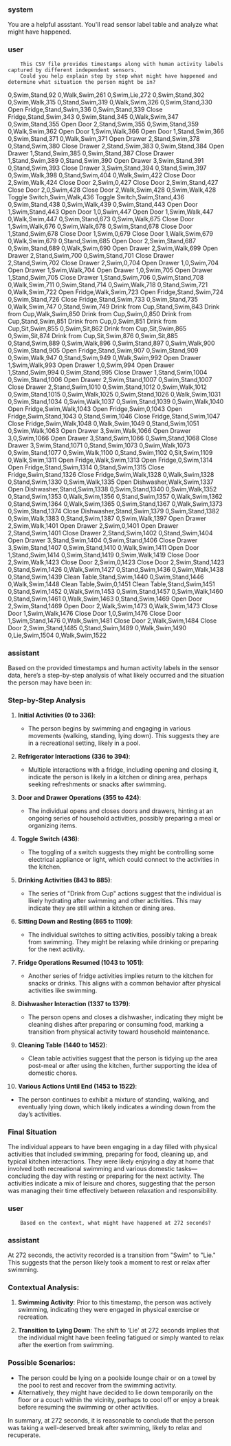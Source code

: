 ### system
You are a helpful assstant. You'll read sensor label table and analyze what might have happened.
### user

        This CSV file provides timestamps along with human activity labels captured by different independent sensors.
        Could you help explain step by step what might have happened and determine what situation the person might be in?
    
0,Swim,Stand,92
0,Walk,Swim,261
0,Swim,Lie,272
0,Swim,Stand,302
0,Swim,Walk,315
0,Stand,Swim,319
0,Walk,Swim,326
0,Swim,Stand,330
Open Fridge,Stand,Swim,336
0,Swim,Stand,339
Close Fridge,Stand,Swim,343
0,Swim,Stand,345
0,Walk,Swim,347
0,Swim,Stand,355
Open Door 2,Stand,Swim,355
0,Swim,Stand,359
0,Walk,Swim,362
Open Door 1,Swim,Walk,366
Open Door 1,Stand,Swim,366
0,Swim,Stand,371
0,Walk,Swim,371
Open Drawer 2,Stand,Swim,378
0,Stand,Swim,380
Close Drawer 2,Stand,Swim,383
0,Swim,Stand,384
Open Drawer 1,Stand,Swim,385
0,Swim,Stand,387
Close Drawer 1,Stand,Swim,389
0,Stand,Swim,390
Open Drawer 3,Swim,Stand,391
0,Stand,Swim,393
Close Drawer 3,Swim,Stand,394
0,Stand,Swim,397
0,Swim,Walk,398
0,Stand,Swim,404
0,Walk,Swim,422
Close Door 2,Swim,Walk,424
Close Door 2,Swim,0,427
Close Door 2,Swim,Stand,427
Close Door 2,0,Swim,428
Close Door 2,Walk,Swim,428
0,Swim,Walk,428
Toggle Switch,Swim,Walk,436
Toggle Switch,Swim,Stand,436
0,Swim,Stand,438
0,Swim,Walk,439
0,Swim,Stand,443
Open Door 1,Swim,Stand,443
Open Door 1,0,Swim,447
Open Door 1,Swim,Walk,447
0,Walk,Swim,447
0,Swim,Stand,673
0,Swim,Walk,675
Close Door 1,Swim,Walk,676
0,Swim,Walk,678
0,Swim,Stand,678
Close Door 1,Stand,Swim,678
Close Door 1,Swim,0,679
Close Door 1,Walk,Swim,679
0,Walk,Swim,679
0,Stand,Swim,685
Open Door 2,Swim,Stand,687
0,Swim,Stand,689
0,Walk,Swim,690
Open Drawer 2,Swim,Walk,699
Open Drawer 2,Stand,Swim,700
0,Swim,Stand,701
Close Drawer 2,Stand,Swim,702
Close Drawer 2,Swim,0,704
Open Drawer 1,0,Swim,704
Open Drawer 1,Swim,Walk,704
Open Drawer 1,0,Swim,705
Open Drawer 1,Stand,Swim,705
Close Drawer 1,Stand,Swim,706
0,Swim,Stand,708
0,Walk,Swim,711
0,Swim,Stand,714
0,Swim,Walk,718
0,Stand,Swim,721
0,Walk,Swim,722
Open Fridge,Walk,Swim,723
Open Fridge,Stand,Swim,724
0,Swim,Stand,726
Close Fridge,Stand,Swim,733
0,Swim,Stand,735
0,Walk,Swim,747
0,Stand,Swim,749
Drink from Cup,Stand,Swim,843
Drink from Cup,Walk,Swim,850
Drink from Cup,Swim,0,850
Drink from Cup,Stand,Swim,851
Drink from Cup,0,Swim,851
Drink from Cup,Sit,Swim,855
0,Swim,Sit,862
Drink from Cup,Sit,Swim,865
0,Swim,Sit,874
Drink from Cup,Sit,Swim,876
0,Swim,Sit,885
0,Stand,Swim,889
0,Swim,Walk,896
0,Swim,Stand,897
0,Swim,Walk,900
0,Swim,Stand,905
Open Fridge,Stand,Swim,907
0,Swim,Stand,909
0,Swim,Walk,947
0,Stand,Swim,949
0,Walk,Swim,992
Open Drawer 1,Swim,Walk,993
Open Drawer 1,0,Swim,994
Open Drawer 1,Stand,Swim,994
0,Swim,Stand,995
Close Drawer 1,Stand,Swim,1004
0,Swim,Stand,1006
Open Drawer 2,Swim,Stand,1007
0,Swim,Stand,1007
Close Drawer 2,Stand,Swim,1010
0,Swim,Stand,1012
0,Swim,Walk,1012
0,Swim,Stand,1015
0,Swim,Walk,1025
0,Swim,Stand,1026
0,Walk,Swim,1031
0,Swim,Stand,1034
0,Swim,Walk,1037
0,Swim,Stand,1039
0,Swim,Walk,1040
Open Fridge,Swim,Walk,1043
Open Fridge,Swim,0,1043
Open Fridge,Swim,Stand,1043
0,Stand,Swim,1046
Close Fridge,Stand,Swim,1047
Close Fridge,Swim,Walk,1048
0,Walk,Swim,1049
0,Stand,Swim,1051
0,Swim,Walk,1063
Open Drawer 3,Swim,Walk,1066
Open Drawer 3,0,Swim,1066
Open Drawer 3,Stand,Swim,1066
0,Swim,Stand,1068
Close Drawer 3,Swim,Stand,1071
0,Stand,Swim,1073
0,Swim,Walk,1073
0,Swim,Stand,1077
0,Swim,Walk,1100
0,Stand,Swim,1102
0,Sit,Swim,1109
0,Walk,Swim,1311
Open Fridge,Walk,Swim,1313
Open Fridge,0,Swim,1314
Open Fridge,Stand,Swim,1314
0,Stand,Swim,1315
Close Fridge,Swim,Stand,1326
Close Fridge,Swim,Walk,1328
0,Walk,Swim,1328
0,Stand,Swim,1330
0,Swim,Walk,1335
Open Dishwasher,Walk,Swim,1337
Open Dishwasher,Stand,Swim,1338
0,Swim,Stand,1340
0,Swim,Walk,1352
0,Stand,Swim,1353
0,Walk,Swim,1356
0,Stand,Swim,1357
0,Walk,Swim,1362
0,Stand,Swim,1364
0,Walk,Swim,1365
0,Swim,Stand,1367
0,Walk,Swim,1373
0,Swim,Stand,1374
Close Dishwasher,Stand,Swim,1379
0,Swim,Stand,1382
0,Swim,Walk,1383
0,Stand,Swim,1387
0,Swim,Walk,1397
Open Drawer 2,Swim,Walk,1401
Open Drawer 2,Swim,0,1401
Open Drawer 2,Stand,Swim,1401
Close Drawer 2,Stand,Swim,1402
0,Stand,Swim,1404
Open Drawer 3,Stand,Swim,1404
0,Swim,Stand,1406
Close Drawer 3,Swim,Stand,1407
0,Swim,Stand,1410
0,Walk,Swim,1411
Open Door 1,Stand,Swim,1414
0,Swim,Stand,1419
0,Swim,Walk,1419
Close Door 2,Swim,Walk,1423
Close Door 2,Swim,0,1423
Close Door 2,Swim,Stand,1423
0,Stand,Swim,1426
0,Walk,Swim,1427
0,Stand,Swim,1436
0,Swim,Walk,1438
0,Stand,Swim,1439
Clean Table,Stand,Swim,1440
0,Swim,Stand,1446
0,Walk,Swim,1448
Clean Table,Swim,0,1451
Clean Table,Stand,Swim,1451
0,Stand,Swim,1452
0,Walk,Swim,1453
0,Swim,Stand,1457
0,Swim,Walk,1460
0,Stand,Swim,1461
0,Walk,Swim,1463
0,Stand,Swim,1469
Open Door 2,Swim,Stand,1469
Open Door 2,Walk,Swim,1473
0,Walk,Swim,1473
Close Door 1,Swim,Walk,1476
Close Door 1,0,Swim,1476
Close Door 1,Swim,Stand,1476
0,Walk,Swim,1481
Close Door 2,Walk,Swim,1484
Close Door 2,Swim,Stand,1485
0,Stand,Swim,1489
0,Walk,Swim,1490
0,Lie,Swim,1504
0,Walk,Swim,1522

### assistant
Based on the provided timestamps and human activity labels in the sensor data, here’s a step-by-step analysis of what likely occurred and the situation the person may have been in:

### Step-by-Step Analysis

1. **Initial Activities (0 to 336)**:
   - The person begins by swimming and engaging in various movements (walking, standing, lying down). This suggests they are in a recreational setting, likely in a pool.

2. **Refrigerator Interactions (336 to 394)**:
   - Multiple interactions with a fridge, including opening and closing it, indicate the person is likely in a kitchen or dining area, perhaps seeking refreshments or snacks after swimming.

3. **Door and Drawer Operations (355 to 424)**:
   - The individual opens and closes doors and drawers, hinting at an ongoing series of household activities, possibly preparing a meal or organizing items.

4. **Toggle Switch (436)**:
   - The toggling of a switch suggests they might be controlling some electrical appliance or light, which could connect to the activities in the kitchen.

5. **Drinking Activities (843 to 885)**:
   - The series of "Drink from Cup" actions suggest that the individual is likely hydrating after swimming and other activities. This may indicate they are still within a kitchen or dining area.

6. **Sitting Down and Resting (865 to 1109)**:
   - The individual switches to sitting activities, possibly taking a break from swimming. They might be relaxing while drinking or preparing for the next activity.

7. **Fridge Operations Resumed (1043 to 1051)**:
   - Another series of fridge activities implies return to the kitchen for snacks or drinks. This aligns with a common behavior after physical activities like swimming.

8. **Dishwasher Interaction (1337 to 1379)**:
   - The person opens and closes a dishwasher, indicating they might be cleaning dishes after preparing or consuming food, marking a transition from physical activity toward household maintenance.

9. **Cleaning Table (1440 to 1452)**:
   - Clean table activities suggest that the person is tidying up the area post-meal or after using the kitchen, further supporting the idea of domestic chores.

10. **Various Actions Until End (1453 to 1522)**:
   - The person continues to exhibit a mixture of standing, walking, and eventually lying down, which likely indicates a winding down from the day’s activities.

### Final Situation
The individual appears to have been engaging in a day filled with physical activities that included swimming, preparing for food, cleaning up, and typical kitchen interactions. They were likely enjoying a day at home that involved both recreational swimming and various domestic tasks—concluding the day with resting or preparing for the next activity. The activities indicate a mix of leisure and chores, suggesting that the person was managing their time effectively between relaxation and responsibility.
### user

        Based on the context, what might have happened at 272 seconds?
    
### assistant
At 272 seconds, the activity recorded is a transition from "Swim" to "Lie." This suggests that the person likely took a moment to rest or relax after swimming. 

### Contextual Analysis:
1. **Swimming Activity**: Prior to this timestamp, the person was actively swimming, indicating they were engaged in physical exercise or recreation.
   
2. **Transition to Lying Down**: The shift to 'Lie' at 272 seconds implies that the individual might have been feeling fatigued or simply wanted to relax after the exertion from swimming. 

### Possible Scenarios:
- The person could be lying on a poolside lounge chair or on a towel by the pool to rest and recover from the swimming activity.
- Alternatively, they might have decided to lie down temporarily on the floor or a couch within the vicinity, perhaps to cool off or enjoy a break before resuming the swimming or other activities.

In summary, at 272 seconds, it is reasonable to conclude that the person was taking a well-deserved break after swimming, likely to relax and recuperate.
